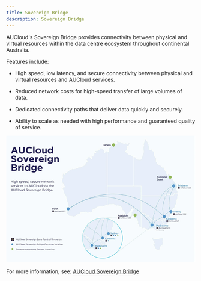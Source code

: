 ```yaml
---
title: Sovereign Bridge
description: Sovereign Bridge
---
```


AUCloud's Sovereign Bridge provides connectivity between physical and virtual resources within the data centre ecosystem throughout continental Australia.

Features include:

- High speed, low latency, and secure connectivity between physical and virtual resources and AUCloud services.

- Reduced network costs for high-speed transfer of large volumes of data.

- Dedicated connectivity paths that deliver data quickly and securely.

- Ability to scale as needed with high performance and guaranteed quality of service.

![AUCloud Sovereign Bridge](./assets/sovereign_bridge.png)

For more information, see: [AUCloud Sovereign Bridge](https://www.australiacloud.com.au/aucloud-sovereign-bridge/)
